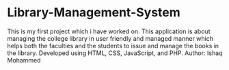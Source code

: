 # Library-Management-System
This is my first project which i have worked on.
This application is about managing the college library in user friendly and managed manner which helps both the faculties and the students to issue and manage the books in the library.
Developed using HTML, CSS, JavaScript, and PHP.
Author: Ishaq Mohammed
